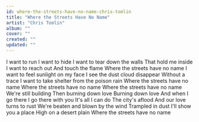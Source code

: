 ```yaml
---
id: where-the-streets-have-no-name-chris-tomlin
title: "Where the Streets Have No Name"
artist: "Chris Tomlin"
album: ""
cover: ""
created: ""
updated: ""
---
```


I want to run
I want to hide
I want to tear down the walls
That hold me inside
I want to reach out
And touch the flame
Where the streets have no name
I want to feel sunlight on my face
I see the dust cloud disappear
Without a trace
I want to take shelter from the poison rain
Where the streets have no name
Where the streets have no name
Where the streets have no name
We're still building
Then burning down love
Burning down love
And when I go there
I go there with you
It's all I can do
The city's aflood
And our love turns to rust
We're beaten and blown by the wind
Trampled in dust
I'll show you a place
High on a desert plain
Where the streets have no name